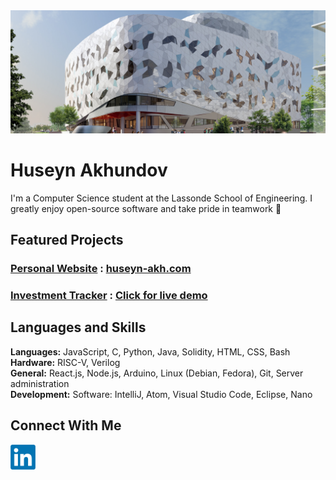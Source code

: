 <img alt="Bergeron Centre for Engineering Excellence" width="1100px" src="./img/lassonde_bergeron.jpg/" >

# Huseyn Akhundov

I'm a Computer Science student at the Lassonde School of Engineering. I greatly enjoy open-source software and take pride in teamwork 🌱

## Featured Projects
### <ins>Personal Website</ins> : [huseyn-akh.com](https://huseyn-akh.com/)
### <ins>Investment Tracker</ins> : [Click for live demo](https://huseynakh.github.io/InvestmentPortfolio/)

## Languages and Skills
**Languages:** JavaScript, C, Python, Java, Solidity, HTML, CSS, Bash  
**Hardware:** RISC-V, Verilog  
**General:** React.js, Node.js, Arduino, Linux (Debian, Fedora), Git, Server administration  
**Development:** Software: IntelliJ, Atom, Visual Studio Code, Eclipse, Nano  

## Connect With Me  
[<img alt="LinkedIn" width="40px" src="./img/linkedin.png" />](https://linkedin.com/in/huseyn-akhundov/)
